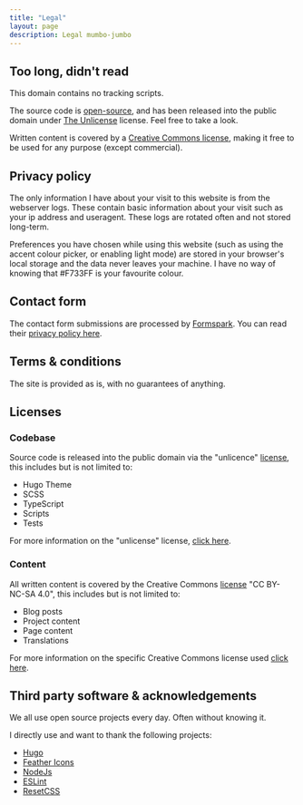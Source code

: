 ```yaml
---
title: "Legal"
layout: page
description: Legal mumbo-jumbo
---
```


## Too long, didn't read

This domain contains no tracking scripts.

The source code is [open-source](https://github.com/incinn/barnz.dev), and has been released into the public domain under [The Unlicense](https://github.com/incinn/barnz.dev/blob/main/LICENSE) license. Feel free to take a look.

Written content is covered by a [Creative Commons license](https://github.com/incinn/barnz.dev/blob/main/content/LICENSE), making it free to be used for any purpose (except commercial).

## Privacy policy

The only information I have about your visit to this website is from the webserver logs. These contain basic information about your visit such as your ip address and useragent. These logs are rotated often and not stored long-term.

Preferences you have chosen while using this website (such as using the accent colour picker, or enabling light mode) are stored in your browser's local storage and the data never leaves your machine. I have no way of knowing that #F733FF is your favourite colour.

## Contact form

The contact form submissions are processed by [Formspark](https://formspark.io). You can read their [privacy policy here](https://formspark.io/legal/privacy-policy/).

## Terms & conditions

The site is provided as is, with no guarantees of anything.

## Licenses

### Codebase

Source code is released into the public domain via the "unlicence" [license](https://github.com/incinn/barnz.dev/blob/main/LICENSE), this includes but is not limited to:

- Hugo Theme
- SCSS
- TypeScript
- Scripts
- Tests

For more information on the "unlicense" license, [click here](https://unlicense.org/).

### Content

All written content is covered by the Creative Commons [license](https://github.com/incinn/barnz.dev/blob/main/content/LICENSE) "CC BY-NC-SA 4.0", this includes but is not limited to:

- Blog posts
- Project content
- Page content
- Translations

For more information on the specific Creative Commons license used [click here](https://creativecommons.org/licenses/by-nc-sa/4.0/).

## Third party software & acknowledgements

We all use open source projects every day. Often without knowing it.

I directly use and want to thank the following projects:

- [Hugo](https://github.com/gohugoio/hugo)
- [Feather Icons](https://github.com/feathericons/feather)
- [NodeJs](https://github.com/nodejs/node)
- [ESLint](https://github.com/eslint/eslint)
- [ResetCSS](https://github.com/shannonmoeller/reset-css)

